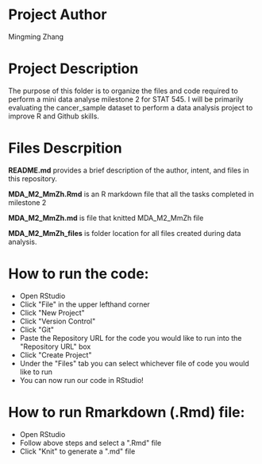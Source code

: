 # Project Author  
Mingming Zhang

# Project Description  
The purpose of this folder is to organize the files and code required to perform a mini data analyse milestone 2 for STAT 545. I will be primarily evaluating the cancer_sample dataset to perform a data analysis project to improve R and Github skills.

# Files Descrpition  
__README.md__ provides a brief description of the author, intent, and files in this repository.  

__MDA_M2_MmZh.Rmd__ is an R markdown file that all the tasks completed in milestone 2

__MDA_M2_MmZh.md__ is file that knitted MDA_M2_MmZh file

__MDA_M2_MmZh_files__ is folder location for all files created during data analysis.

# How to run the code:  
* Open RStudio  
* Click "File" in the upper lefthand corner  
* Click "New Project"  
* Click "Version Control"  
* Click "Git"  
* Paste the Repository URL for the code you would like to run into the "Repository URL" box  
* Click "Create Project"  
* Under the "Files" tab you can select whichever file of code you would like to run    
* You can now run our code in RStudio!  

# How to run Rmarkdown (.Rmd) file:
* Open RStudio
* Follow above steps and select a ".Rmd" file
* Click "Knit" to generate a ".md" file
